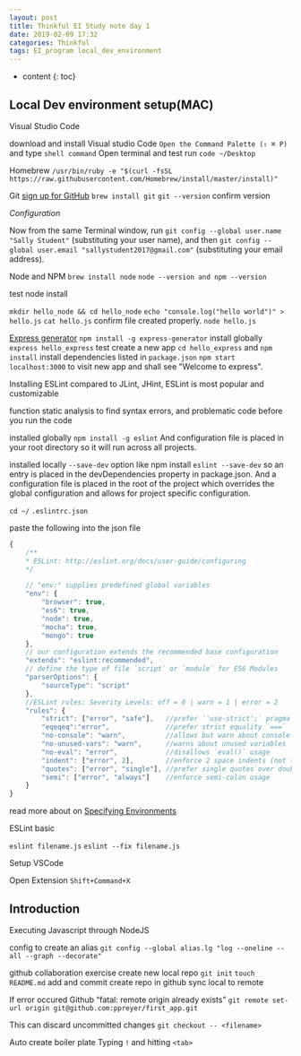 ```yaml
---
layout: post
title: Thinkful EI Study note day 1
date: 2019-02-09 17:32
categories: Thinkful 
tags: EI_program local_dev_environment
---
```


* content
{: toc}


## Local Dev environment setup(MAC)

Visual Studio Code

download and install Visual studio Code
`Open the Command Palette (⇧ ⌘ P)` and type `shell command`
Open terminal and test run `code ~/Desktop`

Homebrew
`/usr/bin/ruby -e "$(curl -fsSL https://raw.githubusercontent.com/Homebrew/install/master/install)"`

Git
[sign up for GitHub](https://github.com/join?source=header-home)
`brew install git`
`git --version` confirm version

*Configuration*

Now from the same Terminal window, run `git config --global user.name "Sally Student"` (substituting your user name), and then `git config --global user.email "sallystudent2017@gmail.com"` (substituting your email address).


Node and NPM
`brew install node`
`node --version and npm --version`

test node install

`mkdir hello_node && cd hello_node`
`echo "console.log("hello world")" > hello.js`
`cat hello.js` confirm file created properly. 
`node hello.js`

[Express generator](https://www.npmjs.com/package/express-generator)
`npm install -g express-generator` install globally 
`express hello_express` test create a new app
`cd hello_express` and `npm install` install dependencies listed in `package.json`
`npm start`
`localhost:3000` to visit new app and shall see "Welcome to express".


Installing ESLint
compared to JLint, JHint, ESLint is most popular and customizable 

function 
static analysis to find syntax errors, and problematic code before you run the code

installed globally 
`npm install -g eslint`
And configuration file is placed in your root directory so it will run across all projects. 

installed locally 
`--save-dev` option like npm install `eslint --save-dev` so an entry is placed in the devDependencies property in package.json. And a configuration file is placed in the root of the project which overrides the global configuration and allows for project specific configuration.

`cd ~/`
`.eslintrc.json`

paste the following into the json file 

```js
{
    /** 
    * ESLint: http://eslint.org/docs/user-guide/configuring
    */

    // "env:" supplies predefined global variables
    "env": {
        "browser": true,
        "es6": true,
        "node": true,
        "mocha": true,
        "mongo": true
    },
    // our configuration extends the recommended base configuration
    "extends": "eslint:recommended",
    // define the type of file `script` or `module` for ES6 Modules
    "parserOptions": {
        "sourceType": "script"
    },
    //ESLint rules: Severity Levels: off = 0 | warn = 1 | error = 2
    "rules": {
        "strict": ["error", "safe"],   //prefer `'use-strict';` pragma
        "eqeqeq":"error",              //prefer strict equality `===`
        "no-console": "warn",          //allows but warn about console like `console.log()`
        "no-unused-vars": "warn",      //warns about unused variables
        "no-eval": "error",            //disallows `eval()` usage
        "indent": ["error", 2],        //enforce 2 space indents (not tabs)        
        "quotes": ["error", "single"], //prefer single quotes over double quotes
        "semi": ["error", "always"]    //enforce semi-colon usage
    }
}
```

read more about on [Specifying Environments](https://eslint.org/docs/user-guide/configuring#specifying-environments)


ESLint basic 

`eslint filename.js`
`eslint --fix filename.js`

Setup VSCode 

Open Extension
`Shift+Command+X`

## Introduction 

Executing Javascript through NodeJS

config to create an alias
`git config --global alias.lg "log --oneline --all --graph --decorate"`


github collaboration exercise 
create new local repo
`git init`
`touch README.md`
add and commit
create repo in github 
sync local to remote

If error occured Github “fatal: remote origin already exists”
`git remote set-url origin git@github.com:ppreyer/first_app.git`

This can discard uncommitted changes 
`git checkout -- <filename>`

Auto create boiler plate
Typing `!` and hitting `<tab>`